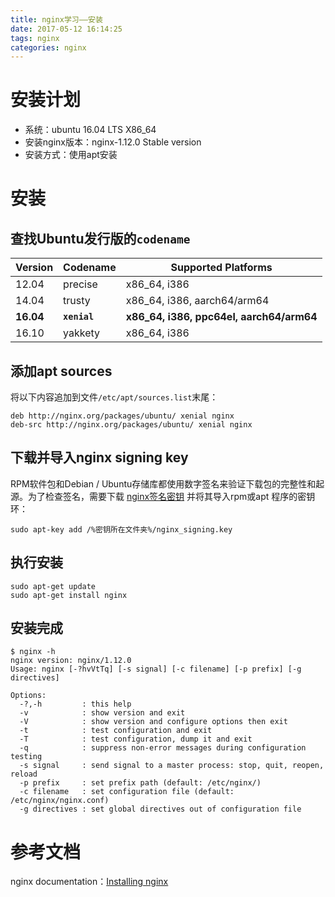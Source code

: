 ```yaml
---
title: nginx学习——安装
date: 2017-05-12 16:14:25
tags: nginx
categories: nginx
---
```


# 安装计划
* 系统：ubuntu 16.04 LTS X86_64
* 安装nginx版本：nginx-1.12.0 Stable version
* 安装方式：使用apt安装

# 安装
## 查找Ubuntu发行版的`codename`
| Version | Codename | Supported Platforms |
|-------------|-------------|-----|
| 12.04 | precise | x86_64, i386 |
| 14.04 | trusty | x86_64, i386, aarch64/arm64 |
| **16.04** | **`xenial`** | **x86_64, i386, ppc64el, aarch64/arm64** |
| 16.10 | yakkety | x86_64, i386 |
## 添加apt sources
将以下内容追加到文件`/etc/apt/sources.list`末尾： 
```shell
deb http://nginx.org/packages/ubuntu/ xenial nginx
deb-src http://nginx.org/packages/ubuntu/ xenial nginx
```
## 下载并导入**nginx signing key**
RPM软件包和Debian / Ubuntu存储库都使用数字签名来验证下载包的完整性和起源。为了检查签名，需要下载 [nginx签名密钥](http://nginx.org/keys/nginx_signing.key) 并将其导入rpm或apt 程序的密钥环：
```shell
sudo apt-key add /%密钥所在文件夹%/nginx_signing.key
```
## 执行安装
```shell
sudo apt-get update
sudo apt-get install nginx
```
## 安装完成
```shell
$ nginx -h
nginx version: nginx/1.12.0
Usage: nginx [-?hvVtTq] [-s signal] [-c filename] [-p prefix] [-g directives]

Options:
  -?,-h         : this help
  -v            : show version and exit
  -V            : show version and configure options then exit
  -t            : test configuration and exit
  -T            : test configuration, dump it and exit
  -q            : suppress non-error messages during configuration testing
  -s signal     : send signal to a master process: stop, quit, reopen, reload
  -p prefix     : set prefix path (default: /etc/nginx/)
  -c filename   : set configuration file (default: /etc/nginx/nginx.conf)
  -g directives : set global directives out of configuration file

```

# 参考文档
nginx documentation：[Installing nginx](http://nginx.org/en/linux_packages.html)